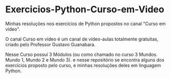 # Exercicios-Python-Curso-em-Video
Minhas resoluções nos exercícios de Python propostos no canal "Curso em vídeo".

O canal Curso em vídeo é um canal de vídeo-aulas totalmente gratuitas, criado pelo Professor Gustavo Guanabara. 

Nesse Curso possuí 3 Módulos (ou como chamado no curso 3 Mundos. Mundo 1, Mundo 2 e Mundo 3). e nesse repositório se encontra alguns dos exercícios proposto pelo curso, e minhas resoluções deles em linguagem Python.
